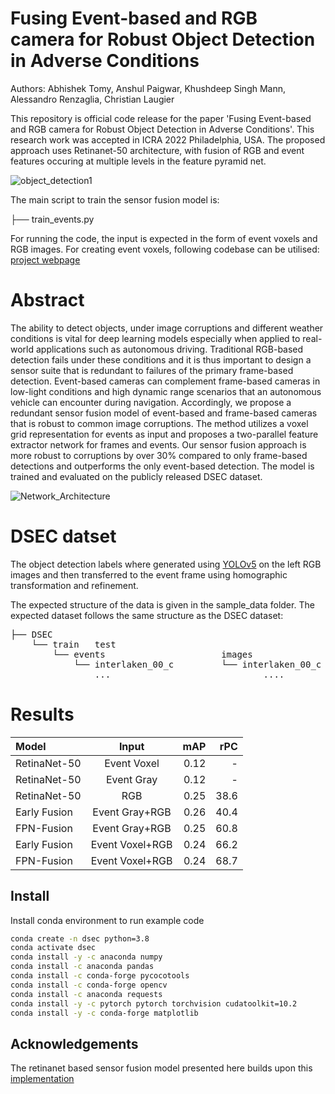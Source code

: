 # Fusing Event-based and RGB camera for Robust Object Detection in Adverse Conditions
Authors: Abhishek Tomy, Anshul Paigwar, Khushdeep Singh Mann, Alessandro Renzaglia, Christian Laugier 


This repository is official code release for the paper 'Fusing Event-based and RGB camera for Robust Object Detection in Adverse Conditions'. This research work was accepted in ICRA 2022 Philadelphia, USA.  The proposed approach uses Retinanet-50 architecture, with fusion of RGB and event features occuring at multiple levels in the feature pyramid net.

![object_detection1](https://user-images.githubusercontent.com/11161532/172838688-cab4a68e-cb83-4c00-88b5-95c758f5964a.gif)  

The main script to train the sensor fusion model is:

├── train_events.py

For running the code, the input is expected in the form of event voxels and RGB images. For creating event voxels, following codebase can be utilised:
[project webpage](https://github.com/uzh-rpg/DSEC)

# Abstract 
The ability to detect objects, under image corruptions and different weather conditions is vital for deep learning models especially when applied to real-world applications such as autonomous driving. Traditional RGB-based detection fails under these conditions and it is thus important to design a sensor suite that is redundant to failures of the primary frame-based detection. Event-based cameras can complement frame-based cameras in low-light conditions and high dynamic range scenarios that an autonomous vehicle can encounter during navigation. Accordingly, we propose a redundant sensor fusion model of event-based and frame-based cameras that is robust to common image corruptions. The method utilizes a voxel grid representation for events as input and proposes a two-parallel feature extractor network for frames and events. Our sensor fusion approach is more robust to corruptions by over 30% compared to only frame-based detections and outperforms the only event-based detection. The model is trained and evaluated on the publicly released DSEC dataset.

![Network_Architecture](https://user-images.githubusercontent.com/11161532/172815632-db193a8e-4c55-4572-aadc-87c22e6230a7.png)

# DSEC datset

The object detection labels where generated using [YOLOv5](https://github.com/ultralytics/yolov5) on the left RGB images and then transferred to the event frame using homographic transformation and refinement.

The expected structure of the data is given in the sample_data folder. The expected dataset follows the same structure as the DSEC dataset:
<pre>
├── DSEC  
    └── train   test  
        └── events                      images  
            └── interlaken_00_c         └── interlaken_00_c  
                ...                             ....
</pre>

# Results
| Model        | Input           | mAP    | rPC   |
| :---         |    :----:       |   ---: | ---:  |
| RetinaNet-50 | Event Voxel     | 0.12   | -     |
| RetinaNet-50 | Event Gray      | 0.12   | -     |
| RetinaNet-50 | RGB             | 0.25   | 38.6  |
| Early Fusion | Event Gray+RGB  | 0.26   | 40.4  |
| FPN-Fusion   | Event Gray+RGB  | 0.25   | 60.8  |
| Early Fusion | Event Voxel+RGB | 0.24   | 66.2  |
| FPN-Fusion   | Event Voxel+RGB | 0.24   | 68.7  |
## Install

Install conda environment to run example code
```bash
conda create -n dsec python=3.8
conda activate dsec
conda install -y -c anaconda numpy
conda install -c anaconda pandas
conda install -c conda-forge pycocotools
conda install -c conda-forge opencv
conda install -c anaconda requests
conda install -y -c pytorch pytorch torchvision cudatoolkit=10.2
conda install -y -c conda-forge matplotlib
```

## Acknowledgements
The retinanet based sensor fusion model presented here builds upon this [implementation](https://github.com/yhenon/pytorch-retinanet)
